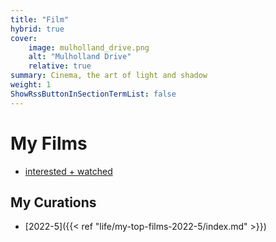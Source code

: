```yaml
---
title: "Film"
hybrid: true
cover:
    image: mulholland_drive.png
    alt: "Mulholland Drive"
    relative: true
summary: Cinema, the art of light and shadow 
weight: 1
ShowRssButtonInSectionTermList: false
---
```

# My Films
- [interested + watched](https://docs.google.com/spreadsheets/d/1jecIg_Hea86qZ5zfkCSspv3I22xylVf-Dow2sPju14w/edit?usp=sharing)

## My Curations
- [2022-5]({{< ref "life/my-top-films-2022-5/index.md" >}})
